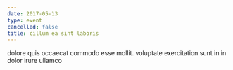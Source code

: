 ```yaml
---
date: 2017-05-13
type: event
cancelled: false
title: cillum ea sint laboris
---
```

dolore quis occaecat commodo esse mollit. voluptate exercitation sunt in in dolor irure ullamco